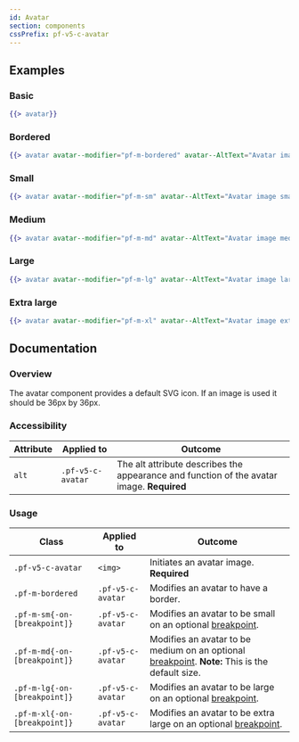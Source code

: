 ```yaml
---
id: Avatar
section: components
cssPrefix: pf-v5-c-avatar
---
```


## Examples
### Basic
```hbs
{{> avatar}}
```

### Bordered
```hbs
{{> avatar avatar--modifier="pf-m-bordered" avatar--AltText="Avatar image bordered"}}
```

### Small
```hbs
{{> avatar avatar--modifier="pf-m-sm" avatar--AltText="Avatar image small"}}
```

### Medium
```hbs
{{> avatar avatar--modifier="pf-m-md" avatar--AltText="Avatar image medium"}}
```

### Large
```hbs
{{> avatar avatar--modifier="pf-m-lg" avatar--AltText="Avatar image large"}}
```

### Extra large
```hbs
{{> avatar avatar--modifier="pf-m-xl" avatar--AltText="Avatar image extra large"}}
```

## Documentation
### Overview
The avatar component provides a default SVG icon. If an image is used it should be 36px by 36px.

### Accessibility
| Attribute | Applied to | Outcome |
| -- | -- | -- |
| `alt` | `.pf-v5-c-avatar` | The alt attribute describes the appearance and function of the avatar image. **Required** |

### Usage
| Class | Applied to | Outcome |
| -- | -- | -- |
| `.pf-v5-c-avatar` | `<img>` |  Initiates an avatar image. **Required** |
| `.pf-m-bordered` | `.pf-v5-c-avatar` | Modifies an avatar to have a border. |
| `.pf-m-sm{-on-[breakpoint]}` | `.pf-v5-c-avatar` | Modifies an avatar to be small on an optional [breakpoint](/developer-resources/global-css-variables#breakpoint-variables-and-class-suffixes). |
| `.pf-m-md{-on-[breakpoint]}` | `.pf-v5-c-avatar` | Modifies an avatar to be medium on an optional [breakpoint](/developer-resources/global-css-variables#breakpoint-variables-and-class-suffixes). **Note:** This is the default size. |
| `.pf-m-lg{-on-[breakpoint]}` | `.pf-v5-c-avatar` | Modifies an avatar to be large on an optional [breakpoint](/developer-resources/global-css-variables#breakpoint-variables-and-class-suffixes). |
| `.pf-m-xl{-on-[breakpoint]}` | `.pf-v5-c-avatar` | Modifies an avatar to be extra large on an optional [breakpoint](/developer-resources/global-css-variables#breakpoint-variables-and-class-suffixes). |
